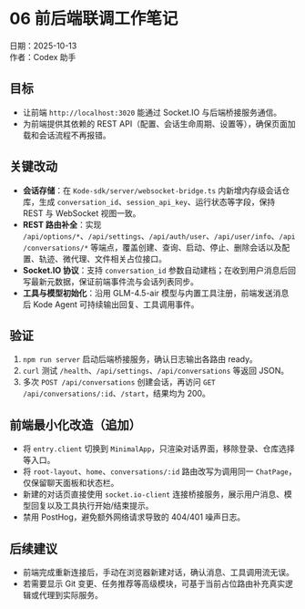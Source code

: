 # 06 前后端联调工作笔记

日期：2025-10-13  
作者：Codex 助手

## 目标

- 让前端 `http://localhost:3020` 能通过 Socket.IO 与后端桥接服务通信。
- 为前端提供其依赖的 REST API（配置、会话生命周期、设置等），确保页面加载和会话流程不再报错。

## 关键改动

- **会话存储**：在 `Kode-sdk/server/websocket-bridge.ts` 内新增内存级会话仓库，生成 `conversation_id`、`session_api_key`、运行状态等字段，保持 REST 与 WebSocket 视图一致。
- **REST 路由补全**：实现 `/api/options/*`、`/api/settings`、`/api/auth/user`、`/api/user/info`、`/api/conversations/*` 等端点，覆盖创建、查询、启动、停止、删除会话以及配置、轨迹、微代理、文件相关占位接口。
- **Socket.IO 协议**：支持 `conversation_id` 参数自动建档；在收到用户消息后回写最新元数据，保证前端事件流与会话列表同步。
- **工具与模型初始化**：沿用 GLM-4.5-air 模型与内置工具注册，前端发送消息后 Kode Agent 可持续输出回复、工具调用事件。

## 验证

1. `npm run server` 启动后端桥接服务，确认日志输出各路由 ready。
2. `curl` 测试 `/health`、`/api/settings`、`/api/conversations` 等返回 JSON。
3. 多次 `POST /api/conversations` 创建会话，再访问 `GET /api/conversations/:id`、`/start`，结果均为 200。

## 前端最小化改造（追加）

- 将 `entry.client` 切换到 `MinimalApp`，只渲染对话界面，移除登录、仓库选择等入口。
- 将 `root-layout`、`home`、`conversations/:id` 路由改写为调用同一 `ChatPage`，仅保留聊天面板和状态栏。
- 新建的对话页直接使用 `socket.io-client` 连接桥接服务，展示用户消息、模型回复以及工具执行开始/结束提示。
- 禁用 PostHog，避免额外网络请求导致的 404/401 噪声日志。

## 后续建议

- 前端完成重新连接后，手动在浏览器新建对话，确认消息、工具调用流无误。
- 若需要显示 Git 变更、任务推荐等高级模块，可基于当前占位路由补充真实逻辑或代理到实际服务。
